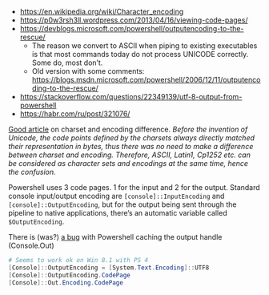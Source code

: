 * https://en.wikipedia.org/wiki/Character_encoding
* https://p0w3rsh3ll.wordpress.com/2013/04/16/viewing-code-pages/
* https://devblogs.microsoft.com/powershell/outputencoding-to-the-rescue/
    * The reason we convert to ASCII when piping to existing executables is that most commands today do not process UNICODE correctly.  Some do, most don’t. 
    * Old version with some comments: https://blogs.msdn.microsoft.com/powershell/2006/12/11/outputencoding-to-the-rescue/
* https://stackoverflow.com/questions/22349139/utf-8-output-from-powershell
* https://habr.com/ru/post/321076/

[Good article](https://medium.com/@joffrey.bion/charset-encoding-encryption-same-thing-6242c3f9da0c) on charset and encoding difference. *Before the invention of Unicode, the code points defined by the charsets always directly matched their representation in bytes, thus there was no need to make a difference between charset and encoding. Therefore, ASCII, Latin1, Cp1252 etc. can be considered as character sets and encodings at the same time, hence the confusion.*

Powershell uses 3 code pages. 1 for the input and 2 for the output. Standard console input/output encoding are `[console]::InputEncoding` and `[console]::OutputEncoding`, but for the output being sent through the pipeline to native applications, there’s an automatic variable called `$OutputEncoding`.

There is (was?) [a bug](https://stackoverflow.com/questions/22349139/utf-8-output-from-powershell/22363632#22363632) with Powershell caching the output handle (Console.Out)
```powershell
# Seems to work ok on Win 8.1 with PS 4
[Console]::OutputEncoding = [System.Text.Encoding]::UTF8
[Console]::OutputEncoding.CodePage
[Console]::Out.Encoding.CodePage
```
